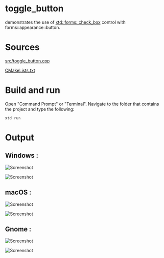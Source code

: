 # toggle_button

demonstrates the use of [xtd::forms::check_box](../../../src/xtd_forms/include/xtd/forms/check_box.hpp) control with forms::appearance::button.

# Sources

[src/toggle_button.cpp](src/toggle_button.cpp)

[CMakeLists.txt](CMakeLists.txt)

# Build and run

Open "Command Prompt" or "Terminal". Navigate to the folder that contains the project and type the following:

```shell
xtd run
```

# Output

## Windows :

![Screenshot](../../../docs/pictures/examples/toggle_button_w.png)

![Screenshot](../../../docs/pictures/examples/toggle_button_wd.png)

## macOS :

![Screenshot](../../../docs/pictures/examples/toggle_button_m.png)

![Screenshot](../../../docs/pictures/examples/toggle_button_md.png)

## Gnome :

![Screenshot](../../../docs/pictures/examples/toggle_button_g.png)

![Screenshot](../../../docs/pictures/examples/toggle_button_gd.png)
